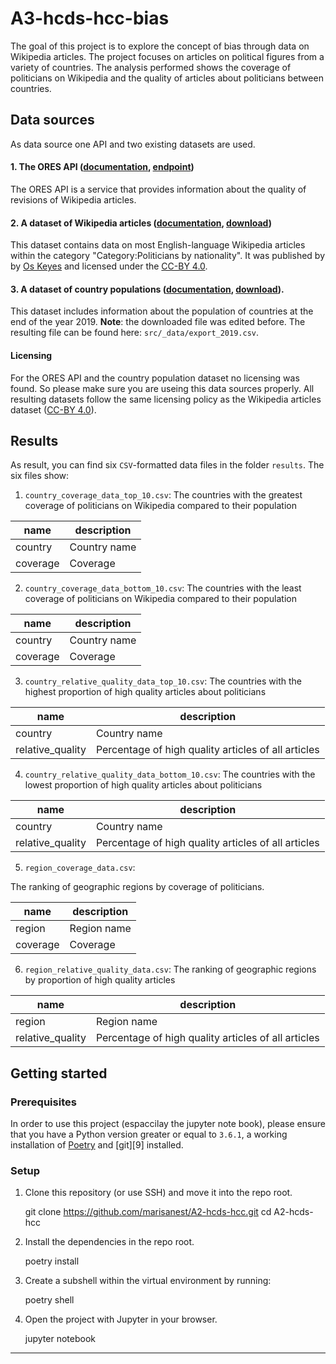 # A3-hcds-hcc-bias

The goal of this project is to explore the concept of bias through data on Wikipedia articles. The project focuses on articles on political figures from a variety of countries. The analysis performed shows the coverage of politicians on Wikipedia and the quality of articles about politicians between countries.

## Data sources

As data source one API and two existing datasets are used.

#### 1. The ORES API ([documentation][1], [endpoint][2])

The ORES API is a service that provides information about the quality of revisions of Wikipedia articles.

#### 2. A dataset of **Wikipedia articles** ([documentation][3], [download][4])

This dataset contains data on most English-language Wikipedia articles within the category "Category:Politicians by nationality". It was published by by [Os Keyes][7] and licensed under the [CC-BY 4.0][8].

#### 3. A dataset of **country populations** ([documentation][5], [download][6]). 

This dataset includes information about the population of countries at the end of the year 2019. **Note**: the downloaded file was edited before. The resulting file can be found here: `src/_data/export_2019.csv`.

#### Licensing

For the ORES API and the country population dataset no licensing was found. So please make sure you are useing this data sources properly. All resulting datasets follow the same licensing policy as the Wikipedia articles dataset ([CC-BY 4.0][8]).

## Results

As result, you can find six `CSV`-formatted data files in the folder `results`. The six files show: 

1. `country_coverage_data_top_10.csv`: The countries with the greatest coverage of politicians on Wikipedia compared to their population

| name | description |
|--------------|--------------|
| country | Country name |
| coverage | Coverage |

2. `country_coverage_data_bottom_10.csv`: The countries with the least coverage of politicians on Wikipedia compared to their population

| name | description |
|--------------|--------------|
| country | Country name |
| coverage | Coverage |

3. `country_relative_quality_data_top_10.csv`: The countries with the highest proportion of high quality articles about politicians

| name | description |
|--------------|--------------|
| country | Country name |
| relative_quality | Percentage of high quality articles of all articles |

4. `country_relative_quality_data_bottom_10.csv`: The countries with the lowest proportion of high quality articles about politicians

| name | description |
|--------------|--------------|
| country | Country name |
| relative_quality | Percentage of high quality articles of all articles |

5. `region_coverage_data.csv`: 

The ranking of geographic regions by coverage of politicians.

| name | description |
|--------------|--------------|
| region | Region name |
| coverage | Coverage |

6. `region_relative_quality_data.csv`: The ranking of geographic regions by proportion of high quality articles

| name | description |
|--------------|--------------|
| region | Region name |
| relative_quality | Percentage of high quality articles of all articles |

## Getting started

### Prerequisites

In order to use this project (espaccilay the jupyter note book), please ensure that you have a Python version greater or equal to `3.6.1`, a working installation of [Poetry][8] and [git][9] installed.

### Setup

1. Clone this repository (or use SSH) and move it into the repo root.

    git clone https://github.com/marisanest/A2-hcds-hcc.git
    cd A2-hcds-hcc

1. Install the dependencies in the repo root.

    poetry install

1. Create a subshell within the virtual environment by running:

    poetry shell

1. Open the project with Jupyter in your browser.

    jupyter notebook
    
----

[1]:https://ores.wikimedia.org/
[2]:https://ores.wikimedia.org/v3/
[3]:https://figshare.com/articles/Untitled_Item/5513449
[4]:https://ndownloader.figshare.com/files/9614893
[5]:https://www.prb.org/international/indicator/population/table/
[6]:https://datacenter.prb.org/download/international/indicator/population/csv
[7]:https://figshare.com/authors/Os_Keyes/660514
[8]:https://creativecommons.org/licenses/by/4.0/
